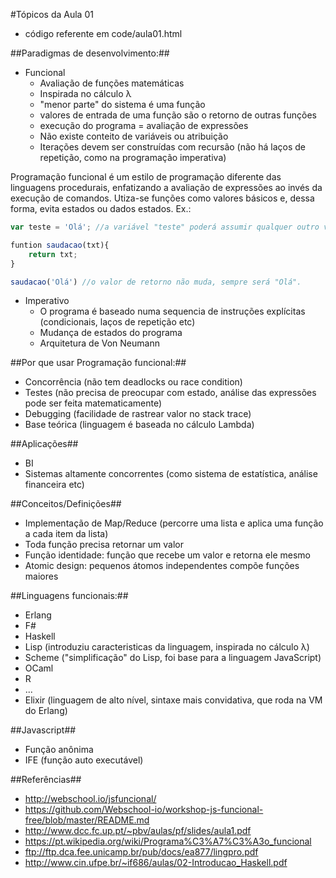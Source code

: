 #Tópicos da Aula 01

* código referente em code/aula01.html

##Paradigmas de desenvolvimento:##

* Funcional
	* Avaliação de funções matemáticas
	* Inspirada no cálculo λ
	* "menor parte" do sistema é uma função
	* valores de entrada de uma função são o retorno de outras funções
	* execução do programa = avaliação de expressões
	* Não existe conteito de variáveis ou atribuição
	* Iterações devem ser construídas com recursão (não há laços de repetição, como na programação imperativa)

Programação funcional é um estilo de programação diferente das linguagens procedurais, enfatizando a avaliação de expressões ao invés da execução de comandos. Utiza-se funções como valores básicos e, dessa forma, evita estados ou dados estados. Ex.:

```js
var teste = 'Olá'; //a variável "teste" poderá assumir qualquer outro valor: teste = 'Oi', teste = 'Tchau' etc.

funtion saudacao(txt){
	return txt;
}

saudacao('Olá') //o valor de retorno não muda, sempre será "Olá".
```


* Imperativo
	* O programa é baseado numa sequencia de instruções explícitas (condicionais, laços de repetição etc)
	* Mudança de estados do programa	
	* Arquitetura de Von Neumann

##Por que usar Programação funcional:##

* Concorrência (não tem deadlocks ou race condition)
* Testes (não precisa de preocupar com estado, análise das expressões pode ser feita matematicamente)
* Debugging (facilidade de rastrear valor no stack trace)
* Base teórica (linguagem é baseada no cálculo Lambda)

##Aplicações##
* BI
* Sistemas altamente concorrentes (como sistema de estatística, análise financeira etc)

##Conceitos/Definições##
* Implementação de Map/Reduce (percorre uma lista e aplica uma função a cada item da lista)
* Toda função precisa retornar um valor
* Função identidade: função que recebe um valor e retorna ele mesmo
* Atomic design: pequenos átomos independentes compõe funções maiores


##Linguagens funcionais:##
* Erlang
* F#
* Haskell
* Lisp (introduziu caracteristicas da linguagem, inspirada no cálculo λ)
* Scheme ("simplificação" do Lisp, foi base para a linguagem JavaScript)
* OCaml
* R
* ...
* Elixir (linguagem de alto nível, sintaxe mais convidativa, que roda na VM do Erlang)


##Javascript##
* Função anônima
* IFE (função auto executável)


##Referências##
* http://webschool.io/jsfuncional/
* https://github.com/Webschool-io/workshop-js-funcional-free/blob/master/README.md
* http://www.dcc.fc.up.pt/~pbv/aulas/pf/slides/aula1.pdf
* https://pt.wikipedia.org/wiki/Programa%C3%A7%C3%A3o_funcional
* ftp://ftp.dca.fee.unicamp.br/pub/docs/ea877/lingpro.pdf
* http://www.cin.ufpe.br/~if686/aulas/02-Introducao_Haskell.pdf